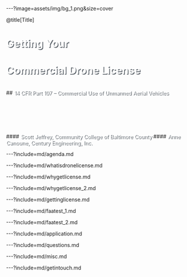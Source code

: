 ---?image=assets/img/bg_1.png&size=cover

@title[Title]
<br>
# <span style="color:#fff;text-shadow: 2px 2px #5b6269;">Getting Your</span>
# <span style="color:#fff;text-shadow: 2px 2px #5b6269;">Commercial Drone License</span>
<br>
## <span style="color:#fff;text-shadow: 2px 2px #5b6269;">14 CFR Part 107 – Commercial Use of Unmanned Aerial Vehicles</span>
<br>
<br>
<br>
<br>
<br>
<br>
<br>
#### <span style="color:#fff;text-shadow: 2px 2px #5b6269;">Scott Jeffrey, Community College of Baltimore County</span>
#### <span style="color:#fff;text-shadow: 2px 2px #5b6269;">Anne Canoune, Century Engineering, Inc.</span>


---?include=md/agenda.md

---?include=md/whatisdronelicense.md

---?include=md/whygetlicense.md

---?include=md/whygetlicense_2.md

---?include=md/gettinglicense.md

---?include=md/faatest_1.md

---?include=md/faatest_2.md

---?include=md/application.md

---?include=md/questions.md

---?include=md/misc.md

---?include=md/getintouch.md
